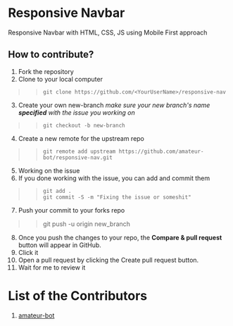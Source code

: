# Responsive Navbar
Responsive Navbar with HTML, CSS, JS using Mobile First approach

## How to contribute?

1. Fork the repository
2. Clone to your local computer
  >>`git clone https://github.com/<YourUserName>/responsive-nav`
3. Create your own new-branch *make sure your new branch's name **specified** with the issue you working on*
  >> `git checkout -b new-branch`
4. Create a new remote for the upstream repo
  >> `git remote add upstream https://github.com/amateur-bot/responsive-nav.git`
5. Working on the issue
6. If you done working with the issue, you can add and commit them
  >> `git add .`  
  >> `git commit -S -m "Fixing the issue or someshit"`
7. Push your commit to your forks repo
  >> git push -u origin new_branch
8. Once you push the changes to your repo, the **Compare & pull request** button will appear in GitHub.
9. Click it
10. Open a pull request by clicking the Create pull request button.
11. Wait for me to review it

# List of the Contributors

1. [amateur-bot](https://github.com/amateur-bot)

